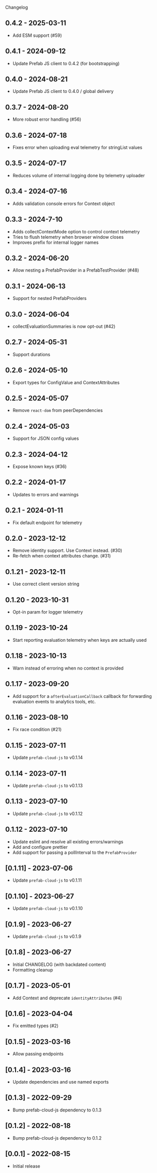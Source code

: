 Changelog

## 0.4.2 - 2025-03-11

- Add ESM support (#59)

## 0.4.1 - 2024-09-12

- Update Prefab JS client to 0.4.2 (for bootstrapping)

## 0.4.0 - 2024-08-21

- Update Prefab JS client to 0.4.0 / global delivery

## 0.3.7 - 2024-08-20

- More robust error handling (#56)

## 0.3.6 - 2024-07-18

- Fixes error when uploading eval telemetry for stringList values

## 0.3.5 - 2024-07-17

- Reduces volume of internal logging done by telemetry uploader

## 0.3.4 - 2024-07-16

- Adds validation console errors for Context object

## 0.3.3 - 2024-7-10

- Adds collectContextMode option to control context telemetry
- Tries to flush telemetry when browser window closes
- Improves prefix for internal logger names

## 0.3.2 - 2024-06-20

- Allow nesting a PrefabProvider in a PrefabTestProvider (#48)

## 0.3.1 - 2024-06-13

- Support for nested PrefabProviders

## 0.3.0 - 2024-06-04

- collectEvaluationSummaries is now opt-out (#42)

## 0.2.7 - 2024-05-31

- Support durations

## 0.2.6 - 2024-05-10

- Export types for ConfigValue and ContextAttributes

## 0.2.5 - 2024-05-07

- Remove `react-dom` from peerDependencies

## 0.2.4 - 2024-05-03

- Support for JSON config values

## 0.2.3 - 2024-04-12

- Expose known keys (#36)

## 0.2.2 - 2024-01-17

- Updates to errors and warnings

## 0.2.1 - 2024-01-11

- Fix default endpoint for telemetry

## 0.2.0 - 2023-12-12

- Remove identity support. Use Context instead. (#30)
- Re-fetch when context attributes change. (#31)

## 0.1.21 - 2023-12-11

- Use correct client version string

## 0.1.20 - 2023-10-31

- Opt-in param for logger telemetry

## 0.1.19 - 2023-10-24

- Start reporting evaluation telemetry when keys are actually used

## 0.1.18 - 2023-10-13

- Warn instead of erroring when no context is provided

## 0.1.17 - 2023-09-20

- Add support for a `afterEvaluationCallback` callback for forwarding evaluation events to analytics
  tools, etc.

## 0.1.16 - 2023-08-10

- Fix race condition (#21)

## 0.1.15 - 2023-07-11

- Update `prefab-cloud-js` to v0.1.14

## 0.1.14 - 2023-07-11

- Update `prefab-cloud-js` to v0.1.13

## 0.1.13 - 2023-07-10

- Update `prefab-cloud-js` to v0.1.12

## 0.1.12 - 2023-07-10

- Update eslint and resolve all existing errors/warnings
- Add and configure prettier
- Add support for passing a pollInterval to the `PrefabProvider`

## [0.1.11] - 2023-07-06

- Update `prefab-cloud-js` to v0.1.11

## [0.1.10] - 2023-06-27

- Update `prefab-cloud-js` to v0.1.10

## [0.1.9] - 2023-06-27

- Update `prefab-cloud-js` to v0.1.9

## [0.1.8] - 2023-06-27

- Initial CHANGELOG (with backdated content)
- Formatting cleanup

## [0.1.7] - 2023-05-01

- Add Context and deprecate `identityAttributes` (#4)

## [0.1.6] - 2023-04-04

- Fix emitted types (#2)

## [0.1.5] - 2023-03-16

- Allow passing endpoints

## [0.1.4] - 2023-03-16

- Update dependencies and use named exports

## [0.1.3] - 2022-09-29

- Bump prefab-cloud-js dependency to 0.1.3

## [0.1.2] - 2022-08-18

- Bump prefab-cloud-js dependency to 0.1.2

## [0.0.1] - 2022-08-15

- Initial release

